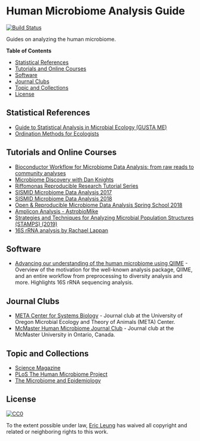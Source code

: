 # Human Microbiome Analysis Guide

[![Build Status](https://travis-ci.org/erictleung/microbiome-analysis-resources.svg?branch=master)](https://travis-ci.org/erictleung/microbiome-analysis-resources)

Guides on analyzing the human microbiome.

**Table of Contents**

- [Statistical References](#statistical-references)
- [Tutorials and Online Courses](#tutorials-and-online-courses)
- [Software](#software)
- [Journal Clubs](#journal-clubs)
- [Topic and Collections](#topic-and-collections)
- [License](#license)

## Statistical References

- [Guide to Statistical Analysis in Microbial Ecology (GUSTA ME)][gustame]
- [Ordination Methods for Ecologists][ordination]

[gustame]: http://mb3is.megx.net/gustame
[ordination]: http://ordination.okstate.edu/

## Tutorials and Online Courses

- [Bioconductor Workflow for Microbiome Data Analysis: from raw reads to
  community analyses][f1000]
- [Microbiome Discovery with Dan Knights][dknights]
- [Riffomonas Reproducible Research Tutorial Series][riff]
- [SISMID Microbiome Data Analysis 2017][sismid2017]
- [SISMID Microbiome Data Analysis 2018][sismid2018]
- [Open & Reproducible Microbiome Data Analysis Spring School 2018][openmicrobiome]
- [Amplicon Analysis - AstrobioMike][abm]
- [Strategies and Techniques for Analyzing Microbial Population Structures
  (STAMPS) (2019)][stamps2019]
- [16S rRNA analysis by Rachael Lappan][16srachael]

[f1000]: http://dx.doi.org/10.12688/f1000research.8986.2
[dknights]: https://www.youtube.com/playlist?list=PLOPiWVjg6aTzsA53N19YqJQeZpSCH9QPc
[riff]: https://www.riffomonas.org/reproducible_research/
[sismid2017]: http://dev-biostat.pantheonsite.io/suminst/archives/SISMID2017/MD1706
[sismid2018]: http://www.biostat.washington.edu/suminst/archives/SISMID2018/MD1808
[openmicrobiome]: https://mibwurrepo.github.io/Microbial-bioinformatics-introductory-course-Material-2018/introduction.html
[abm]: https://astrobiomike.github.io/amplicon/
[stamps2019]: https://github.com/mblstamps/stamps2019
[16srachael]: https://rachaellappan.github.io/16S-analysis/

## Software

- [Advancing our understanding of the human microbiome using
  QIIME][navas-molina] - Overview of the motivation for the well-known analysis
  package, QIIME, and an entire workflow from preprocessing to diversity
  analysis and more. Highlights 16S rRNA sequencing analysis.

[navas-molina]: https://www.ncbi.nlm.nih.gov/pubmed/?term=PMC4517945

## Journal Clubs

- [META Center for Systems Biology][uo] - Journal club at the University of
  Oregon Microbial Ecology and Theory of Animals (META) Center.
- [McMaster Human Microbiome Journal Club][mcmast] - Journal club at the
  McMaster University in Ontario, Canada.

[uo]: http://meta.uoregon.edu/journal-club/
[mcmast]: https://hmjournalclub.wordpress.com/

## Topic and Collections

- [Science Magazine][sciencemag]
- [PLoS The Human Microbiome Project][ploshmp]
- [The Microbiome and Epidemiology][annalsepi]

[sciencemag]: http://www.sciencemag.org/topic/microbiome
[ploshmp]: http://collections.plos.org/hmp
[annalsepi]: http://www.sciencedirect.com/science/journal/10472797/26/5

## License

[![CC0](http://mirrors.creativecommons.org/presskit/buttons/88x31/svg/cc-zero.svg)](https://creativecommons.org/publicdomain/zero/1.0/)

To the extent possible under law, [Eric Leung](https://erictleung.com) has
waived all copyright and related or neighboring rights to this work.
